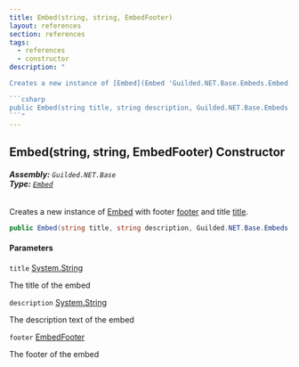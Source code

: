 ```yaml
---
title: Embed(string, string, EmbedFooter)
layout: references
section: references
tags:
  - references
  - constructor
description: "

Creates a new instance of [Embed](Embed 'Guilded.NET.Base.Embeds.Embed') with footer [footer](Embed.Embed(string,string,EmbedFooter)#Guilded.NET.Base.Embeds.Embed.Embed(string,string,Guilded.NET.Base.Embeds.EmbedFooter).footer 'Guilded.NET.Base.Embeds.Embed.Embed(string, string, Guilded.NET.Base.Embeds.EmbedFooter).footer') and title [title](Embed.Embed(string,string,EmbedFooter)#Guilded.NET.Base.Embeds.Embed.Embed(string,string,Guilded.NET.Base.Embeds.EmbedFooter).title 'Guilded.NET.Base.Embeds.Embed.Embed(string, string, Guilded.NET.Base.Embeds.EmbedFooter).title').

```csharp
public Embed(string title, string description, Guilded.NET.Base.Embeds.EmbedFooter footer);
```"
---
```


## Embed(string, string, EmbedFooter) Constructor
###### **Assembly:** `Guilded.NET.Base`<br/>**Type:** [`Embed`](Embed 'Guilded.NET.Base.Embeds.Embed')

Creates a new instance of [Embed](Embed 'Guilded.NET.Base.Embeds.Embed') with footer [footer](Embed.Embed(string,string,EmbedFooter)#Guilded.NET.Base.Embeds.Embed.Embed(string,string,Guilded.NET.Base.Embeds.EmbedFooter).footer 'Guilded.NET.Base.Embeds.Embed.Embed(string, string, Guilded.NET.Base.Embeds.EmbedFooter).footer') and title [title](Embed.Embed(string,string,EmbedFooter)#Guilded.NET.Base.Embeds.Embed.Embed(string,string,Guilded.NET.Base.Embeds.EmbedFooter).title 'Guilded.NET.Base.Embeds.Embed.Embed(string, string, Guilded.NET.Base.Embeds.EmbedFooter).title').

```csharp
public Embed(string title, string description, Guilded.NET.Base.Embeds.EmbedFooter footer);
```
#### Parameters

<a name='Guilded.NET.Base.Embeds.Embed.Embed(string,string,Guilded.NET.Base.Embeds.EmbedFooter).title'></a>

`title` [System.String](https://docs.microsoft.com/en-us/dotnet/api/System.String 'System.String')

The title of the embed

<a name='Guilded.NET.Base.Embeds.Embed.Embed(string,string,Guilded.NET.Base.Embeds.EmbedFooter).description'></a>

`description` [System.String](https://docs.microsoft.com/en-us/dotnet/api/System.String 'System.String')

The description text of the embed

<a name='Guilded.NET.Base.Embeds.Embed.Embed(string,string,Guilded.NET.Base.Embeds.EmbedFooter).footer'></a>

`footer` [EmbedFooter](EmbedFooter 'Guilded.NET.Base.Embeds.EmbedFooter')

The footer of the embed